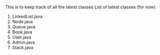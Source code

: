 This is to keep track of all the latest classes
List of latest classes (for now)
1. LinkedList.java
2. Node.java
3. Queue.java
4. Book.java
5. User.java
6. Admin.java
7. Stack.java
